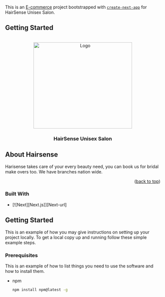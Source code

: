 This is an [E-commerce](https://hair-sense-frontend.vercel.app/) project bootstrapped with [`create-next-app`](https://github.com/vercel/next.js/tree/canary/packages/create-next-app) for HairSense Unisex Salon.

## Getting Started

<!-- PROJECT LOGO -->
<br />
<div align="center">
  <a href="https://wwww.hairsenseretail.com" target="_blank">
    <img src="https://www.hairsenseretail.com/images/Hairsense-logo.svg" alt="Logo" width="320" height="280">
  </a>

<h3 align="center" fontSize="65px">HairSense Unisex Salon</h3>

  <!-- <p align="center">
    Project Description
    <br />
    <br />
    <br />
    <a href="https://github.com/github_username/repo_name">View Demo</a>
    ·
    <a href="https://github.com/github_username/repo_name/issues">Report Bug</a>
    ·
    <a href="https://github.com/github_username/repo_name/issues">Request Feature</a>
  </p> -->
</div>

## About Hairsense

Harisense takes care of your every beauty need, you can book us for bridal make overs too. We have branches nation wide.

<p align="right">(<a href="#readme-top">back to top</a>)</p>

### Built With

* [![Next][Next.js]][Next-url]


<!-- GETTING STARTED -->
## Getting Started

This is an example of how you may give instructions on setting up your project locally.
To get a local copy up and running follow these simple example steps.

### Prerequisites

This is an example of how to list things you need to use the software and how to install them.

* npm

  ```sh
  npm install npm@latest -g
  ```



<!-- First, run the development server:

```bash
npm run dev
# or
yarn dev
# or
pnpm dev
``` -->